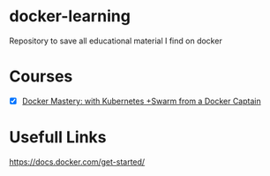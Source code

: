 # docker-learning
Repository to save all educational material I find on docker

# Courses
- [x] [Docker Mastery: with Kubernetes +Swarm from a Docker Captain](https://www.udemy.com/course/docker-mastery/)

# Usefull Links
https://docs.docker.com/get-started/